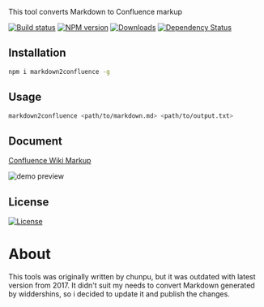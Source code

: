 This tool converts Markdown to Confluence markup

[![Build status][travis-image]][travis-url]
[![NPM version][npm-image]][npm-url]
[![Downloads][downloads-image]][downloads-url]
[![Dependency Status][david-image]][david-url]

[npm-image]: https://img.shields.io/npm/v/markdown2confluence.svg?style=flat-square
[npm-url]: https://npmjs.org/package/markdown2confluence
[downloads-image]: http://img.shields.io/npm/dm/markdown2confluence.svg?style=flat-square
[downloads-url]: https://npmjs.org/package/markdown2confluence
[david-image]: http://img.shields.io/david/chunpu/markdown2confluence.svg?style=flat-square
[david-url]: https://david-dm.org/chunpu/markdown2confluence

## Installation

```sh
npm i markdown2confluence -g
```

## Usage

```sh
markdown2confluence <path/to/markdown.md> <path/to/output.txt>
```

## Document

[Confluence Wiki Markup](https://confluence.atlassian.com/display/CONF42/Confluence+Wiki+Markup)

![demo preview](./preview.png)

## License

[![License][license-image]][license-url]

[travis-image]: https://img.shields.io/travis/chunpu/markdown2confluence.svg?style=flat-square
[travis-url]: https://travis-ci.org/chunpu/markdown2confluence
[license-image]: http://img.shields.io/npm/l/markdown2confluence.svg?style=flat-square
[license-url]: #

# About

This tools was originally written by chunpu, but it was outdated with latest version from 2017.
It didn't suit my needs to convert Markdown generated by widdershins, so i decided to update it and publish the changes.
